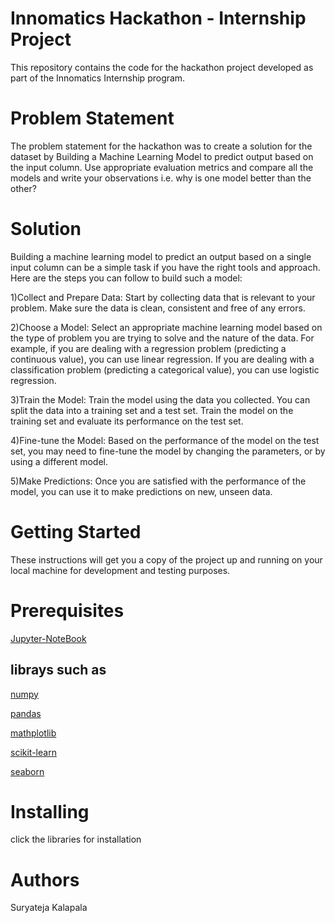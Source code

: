 # Innomatics Hackathon - Internship Project
This repository contains the code for the hackathon project developed as part of the Innomatics Internship program.

# Problem Statement
The problem statement for the hackathon was to create a solution for the dataset by Building a Machine Learning Model to predict output based on the input column.
Use appropriate evaluation metrics and compare all the models and write your observations i.e. why is one model better than the other?

# Solution
Building a machine learning model to predict an output based on a single input column can be a simple task if you have the right tools and approach. Here are the steps you can follow to build such a model:

1)Collect and Prepare Data: Start by collecting data that is relevant to your problem. Make sure the data is clean, consistent and free of any errors.

2)Choose a Model: Select an appropriate machine learning model based on the type of problem you are trying to solve and the nature of the data. For example, if you are dealing with a regression problem (predicting a continuous value), you can use linear regression. If you are dealing with a classification problem (predicting a categorical value), you can use logistic regression.

3)Train the Model: Train the model using the data you collected. You can split the data into a training set and a test set. Train the model on the training set and evaluate its performance on the test set.

4)Fine-tune the Model: Based on the performance of the model on the test set, you may need to fine-tune the model by changing the parameters, or by using a different model.

5)Make Predictions: Once you are satisfied with the performance of the model, you can use it to make predictions on new, unseen data.

# Getting Started
These instructions will get you a copy of the project up and running on your local machine for development and testing purposes.

# Prerequisites

[Jupyter-NoteBook](https://jupyter.org/)

## librays such as 
[numpy](https://numpy.org/)

[pandas](https://pandas.pydata.org/)

[mathplotlib](https://matplotlib.org/)

[scikit-learn](https://scikit-learn.org/stable/)

[seaborn](https://seaborn.pydata.org/)

# Installing
click the libraries for installation 

# Authors
Suryateja Kalapala
